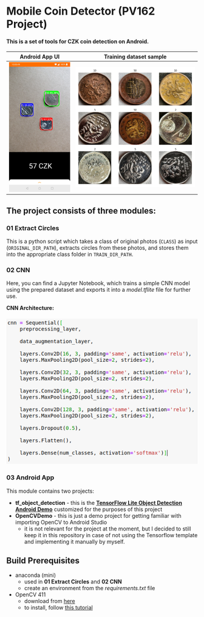 # Mobile Coin Detector (PV162 Project)

#### This is a set of tools for CZK coin detection on Android.


| Android App UI | Training dataset sample |
| ------ | ------ |
| <img src="./Screenshots/Android/03.jpg" alt="Android_app" width="300" /> | <img src="./Screenshots/Grid01.png" alt="Dataset" width="650" /> |



## The project consists of three modules:

### 01 Extract Circles

This is a python script which takes a class of original photos (`CLASS`) as input (`ORIGINAL_DIR_PATH`), extracts circles from these photos, and stores them into the appropriate class folder in `TRAIN_DIR_PATH`.

### 02 CNN

Here, you can find a Jupyter Notebook, which trains a simple CNN model using the prepared dataset and exports it into a *model.tflite* file for further use.

**CNN Architecture:**

#### ![CNN_architecture](./Screenshots/CNN_architecture.png)



### 03 Android App

This module contains two projects:

- **tf_object_detection** - this is the [**TensorFlow Lite Object Detection Android Demo**](https://github.com/tensorflow/examples/tree/master/lite/examples/object_detection/android) customized for the purposes of this project
- **OpenCVDemo** - this is just a demo project for getting familiar with importing OpenCV to Android Studio
  - it is not relevant for the project at the moment, but I decided to still keep it in this repository in case of not using the Tensorflow template and implementing it manually by myself.



## Build Prerequisites

- anaconda (mini)
  - used in **01 Extract Circles** and **02 CNN**
  - create an environment from the *requirements.txt* file
- OpenCV 411
  - download from [here](https://sourceforge.net/projects/opencvlibrary/files/4.1.1/)
  - to install, follow [this tutorial](https://android.jlelse.eu/a-beginners-guide-to-setting-up-opencv-android-library-on-android-studio-19794e220f3c)
